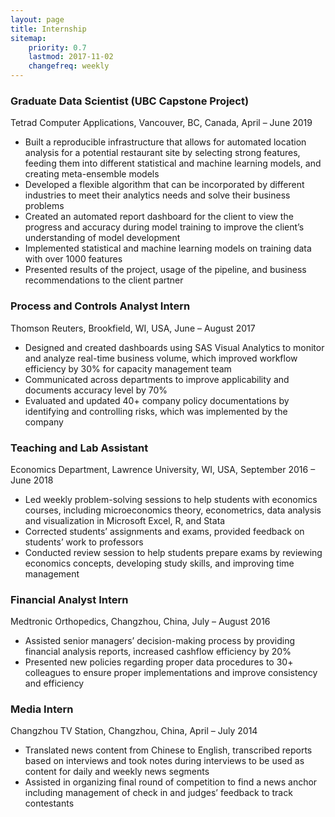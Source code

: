 ```yaml
---
layout: page
title: Internship
sitemap:
    priority: 0.7
    lastmod: 2017-11-02
    changefreq: weekly
---
```


### Graduate Data Scientist (UBC Capstone Project)
Tetrad Computer Applications, Vancouver, BC, Canada, April – June 2019 <br/>
-	Built a reproducible infrastructure that allows for automated location analysis for a potential restaurant site by selecting strong features, feeding them into different statistical and machine learning models, and creating meta-ensemble models
-	Developed a flexible algorithm that can be incorporated by different industries to meet their analytics needs and solve their business problems
-	Created an automated report dashboard for the client to view the progress and accuracy during model training to improve the client’s understanding of model development
-	Implemented statistical and machine learning models on training data with over 1000 features 
-	Presented results of the project, usage of the pipeline, and business recommendations to the client partner

### Process and Controls Analyst Intern
Thomson Reuters, Brookfield, WI, USA, June – August 2017 <br/>
-	Designed and created dashboards using SAS Visual Analytics to monitor and analyze real-time business volume, which improved workflow efficiency by 30% for capacity management team
-	Communicated across departments to improve applicability and documents accuracy level by 70%
-	Evaluated and updated 40+ company policy documentations by identifying and controlling risks, which was implemented by the company

### Teaching and Lab Assistant
Economics Department, Lawrence University, WI, USA, September 2016 – June 2018 <br/>
-	Led weekly problem-solving sessions to help students with economics courses, including microeconomics theory, econometrics, data analysis and visualization in Microsoft Excel, R, and Stata
-	Corrected students’ assignments and exams, provided feedback on students’ work to professors
-	Conducted review session to help students prepare exams by reviewing economics concepts, developing study skills, and improving time management

### Financial Analyst Intern
Medtronic Orthopedics, Changzhou, China, July – August 2016 <br/>
-	Assisted senior managers’ decision-making process by providing financial analysis reports, increased cashflow efficiency by 20%
-	Presented new policies regarding proper data procedures to 30+ colleagues to ensure proper implementations and improve consistency and efficiency

### Media Intern
Changzhou TV Station, Changzhou, China, April – July 2014 <br/>
-	Translated news content from Chinese to English, transcribed reports based on interviews and took notes during interviews to be used as content for daily and weekly news segments
-	Assisted in organizing final round of competition to find a news anchor including management of check in and judges’ feedback to track contestants
